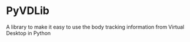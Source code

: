 # PyVDLib

A library to make it easy to use the body tracking information from Virtual Desktop in Python